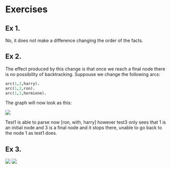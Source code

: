 # Exercises

## Ex 1.

No, it does not make a difference changing the order of the facts.

## Ex 2.
The effect produced by this change is that once we reach a final node there is no possibility of backtracking.
Suppouse we change the following arcs:

```prolog
arc(1,3,harry).
arc(1,3,ron).
arc(1,3,hermione).
```
The graph will now look as this:

<img src='https://g.gravizo.com/svg?digraph%20G%20%7B%0A%20%20%20%20rankdir%3DLR%3B%0A%20%20%20%201%20%5Bshape%3Dcircle%5D%3B%0A%20%20%20%201%20-%3E%202%20%5Blabel%3D%22a%7Cthe%22%5D%3B%0A%20%20%20%202%20-%3E%202%20%5Blabel%3D%22brave%7Cfast%22%5D%3B%0A%20%20%20%202%20-%3E%203%20%5Blabel%3D%22witch%7Cwizard%7Cbroomstick%7Crat%22%5D%3B%0A%20%20%20%203%20%5Bperipheries%3D2%5D%3B%0A%20%20%20%203%20-%3E%201%20%5Blabel%3D%22with%22%5D%3B%0A%20%20%20%201%20-%3E%203%20%5Blabel%3D%22harry%7Chermione%7Cron%22%5D%3B%0A%20%20%7D'>

Test1 is able to parse now [ron, with, harry] however test3 only sees that 1 is an initial node and 3 is a final node and it stops there, unable to go back to the node 1 as test1 does.

## Ex 3.

<img src='https://g.gravizo.com/svg?digraph%20G%20%7B%0A%20%20%20%20rankdir%3DLR%3B%0A%20%20%20%201%20%5Bshape%3Dcircle%5D%3B%0A%20%20%20%201%20-%3E%202%20%5Blabel%3D%22aaaa%22%5D%3B%0A%20%20%20%202%20-%3E%202%20%5Blabel%3D%22a%22%5D%3B%0A%20%20%20%202%20-%3E%203%20%5Blabel%3D%22bbb%22%5D%3B%0A%20%20%20%203%20-%3E%203%20%5Blabel%3D%22b%22%5D%3B%0A%20%20%20%203%20-%3E%204%20%5Blabel%3D%22b%22%5D%3B%0A%20%20%20%204%20%5Bperipheries%3D2%5D%3B%0A%20%20%7D'>

<img src='https://g.gravizo.com/svg?digraph%20G%20%7B%0A%20%20%20%20rankdir%3DLR%3B%0A%20%20%20%201%20%5Bshape%3Dcircle%5D%3B%0A%20%20%20%201%20-%3E%202%20%5Blabel%3D%22aa%22%5D%3B%0A%20%20%20%202%20-%3E%202%20%5Blabel%3D%22a%22%5D%3B%0A%20%20%20%202%20-%3E%203%20%5Blabel%3D%22cc%22%5D%3B%0A%20%20%20%203%20-%3E%204%20%5Blabel%3D%22bb%22%5D%3B%0A%20%20%20%204%20-%3E%204%20%5Blabel%3D%22b%22%5D%3B%0A%20%20%20%204%20-%3E%205%20%5Blabel%3D%22b%22%5D%3B%0A%20%20%20%205%20%5Bperipheries%3D2%5D%3B%0A%20%20%7D'>